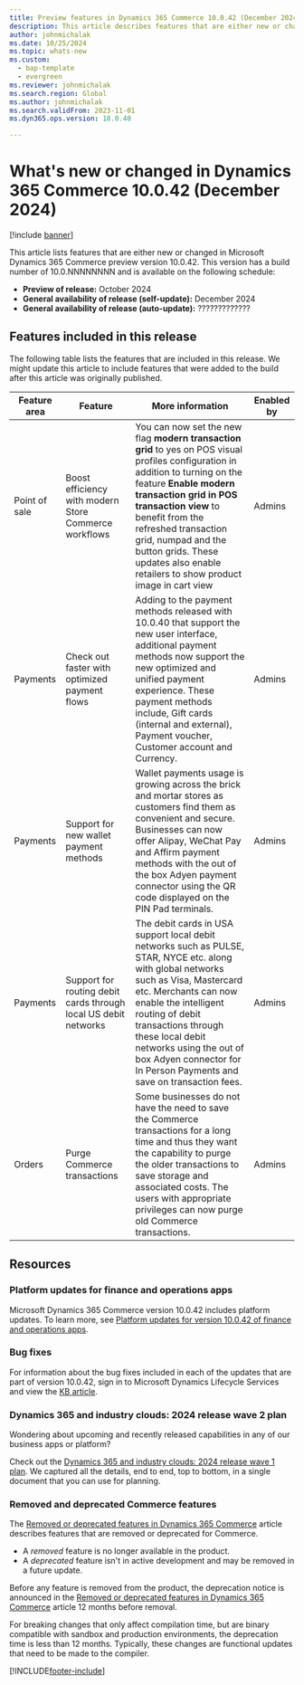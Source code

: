 ```yaml
---
title: Preview features in Dynamics 365 Commerce 10.0.42 (December 2024)
description: This article describes features that are either new or changed in Microsoft Dynamics 365 Commerce 10.0.42. 
author: johnmichalak
ms.date: 10/25/2024
ms.topic: whats-new
ms.custom: 
  - bap-template
  - evergreen
ms.reviewer: johnmichalak
ms.search.region: Global
ms.author: johnmichalak
ms.search.validFrom: 2023-11-01
ms.dyn365.ops.version: 10.0.40

---
```


# What's new or changed in Dynamics 365 Commerce 10.0.42 (December 2024)

[!include [banner](../includes/banner.md)]

This article lists features that are either new or changed in Microsoft Dynamics 365 Commerce preview version 10.0.42. This version has a build number of 10.0.NNNNNNNN and is available on the following schedule:

- **Preview of release:** October 2024
- **General availability of release (self-update):** December 2024
- **General availability of release (auto-update):** ?????????????

## Features included in this release

The following table lists the features that are included in this release. We might update this article to include features that were added to the build after this article was originally published.

| Feature area | Feature | More information | Enabled by |
|---|---|---|---|
| Point of sale  | Boost efficiency with modern Store Commerce workflows  | You can now set the new flag **modern transaction grid** to yes on POS visual profiles configuration in addition to turning on the feature **Enable modern transaction grid in POS transaction view** to benefit from the refreshed transaction grid, numpad and the button grids. These updates also enable retailers to show product image in cart view  | Admins  |
| Payments  | Check out faster with optimized payment flows  | Adding to the payment methods released with 10.0.40 that support the new user interface, additional payment methods now support the new optimized and unified payment experience. These payment methods include, Gift cards (internal and external), Payment voucher, Customer account and Currency. | Admins  |
| Payments  | Support for new wallet payment methods  | Wallet payments usage is growing across the brick and mortar stores as customers find them as convenient and secure. Businesses can now offer Alipay, WeChat Pay and Affirm payment methods with the out of the box Adyen payment connector using the QR code displayed on the PIN Pad terminals. | Admins  |
| Payments | Support for routing debit cards through local US debit networks  | The debit cards in USA support local debit networks such as PULSE, STAR, NYCE etc. along with global networks such as Visa, Mastercard etc. Merchants can now enable the intelligent routing of debit transactions through these local debit networks using the out of box Adyen connector for In Person Payments and save on transaction fees. | Admins  |
| Orders | Purge Commerce transactions | Some businesses do not have the need to save the Commerce transactions for a long time and thus they want the capability to purge the older transactions to save storage and associated costs. The users with appropriate privileges can now purge old Commerce transactions. | Admins  |


## Resources

### Platform updates for finance and operations apps

Microsoft Dynamics 365 Commerce version 10.0.42 includes platform updates. To learn more, see [Platform updates for version 10.0.42 of finance and operations apps](../../fin-ops-core/fin-ops/get-started/whats-new-platform-updates-10-0-42.md). 
  
### Bug fixes

For information about the bug fixes included in each of the updates that are part of version 10.0.42, sign in to Microsoft Dynamics Lifecycle Services and view the [KB article](https://fix.lcs.dynamics.com/Issue/Details?bugId=NNNNNNN).

### Dynamics 365 and industry clouds: 2024 release wave 2 plan

Wondering about upcoming and recently released capabilities in any of our business apps or platform?

Check out the [Dynamics 365 and industry clouds: 2024 release wave 1 plan](/dynamics365/release-plan/2024wave2/). We captured all the details, end to end, top to bottom, in a single document that you can use for planning.

### Removed and deprecated Commerce features

The [Removed or deprecated features in Dynamics 365 Commerce](removed-deprecated-features-commerce.md) article describes features that are removed or deprecated for Commerce.

- A *removed* feature is no longer available in the product.
- A *deprecated* feature isn't in active development and may be removed in a future update.

Before any feature is removed from the product, the deprecation notice is announced in the [Removed or deprecated features in Dynamics 365 Commerce](removed-deprecated-features-commerce.md) article 12 months before removal.

For breaking changes that only affect compilation time, but are binary compatible with sandbox and production environments, the deprecation time is less than 12 months. Typically, these changes are functional updates that need to be made to the compiler.

[!INCLUDE[footer-include](../../includes/footer-banner.md)]
